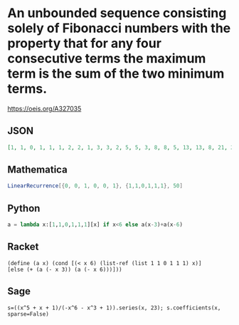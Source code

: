 # An unbounded sequence consisting solely of Fibonacci numbers with the property that for any four consecutive terms the maximum term is the sum of the two minimum terms\.
https://oeis.org/A327035
## JSON
```JSON
[1, 1, 0, 1, 1, 1, 2, 2, 1, 3, 3, 2, 5, 5, 3, 8, 8, 5, 13, 13, 8, 21, 21, 13, 34, 34, 21, 55, 55, 34, 89, 89, 55, 144, 144, 89, 233, 233, 144, 377, 377, 233, 610, 610, 377, 987, 987, 610, 1597, 1597, 987, 2584, 2584, 1597, 4181, 4181, 2584, 6765, 6765, 4181]
```
## Mathematica
```Mathematica
LinearRecurrence[{0, 0, 1, 0, 0, 1}, {1,1,0,1,1,1}, 50]
```
## Python
```Python
a = lambda x:[1,1,0,1,1,1][x] if x<6 else a(x-3)+a(x-6)
```
## Racket
```Racket
(define (a x) (cond [(< x 6) (list-ref (list 1 1 0 1 1 1) x)]
[else (+ (a (- x 3)) (a (- x 6)))]))
```
## Sage
```Sage
s=((x^5 + x + 1)/(-x^6 - x^3 + 1)).series(x, 23); s.coefficients(x, sparse=False)
```
